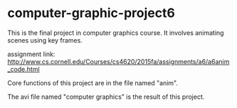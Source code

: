 # computer-graphic-project6
This is the final project in computer graphics course. It involves animating scenes using key frames.

assignment link: http://www.cs.cornell.edu/Courses/cs4620/2015fa/assignments/a6/a6anim_code.html

Core functions of this project are in the file named "anim".  

The avi file named "computer graphics" is the result of this project.
